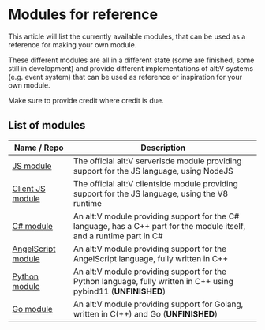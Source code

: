 # Modules for reference

This article will list the currently available modules, that can be used as a reference for making your own module.

These different modules are all in a different state (some are finished, some still in development) and provide
different implementations of alt:V systems (e.g. event system) that can be used as reference or inspiration for
your own module.

Make sure to provide credit where credit is due.

## List of modules

| Name / Repo                                                     | Description                                                                                                              | 
| --------------------------------------------------------------- | ------------------------------------------------------------------------------------------------------------------------ |
| [JS module](https://github.com/altmp/altv-js-module)            | The official alt:V serverisde module providing support for the JS language, using NodeJS                                 |
| [Client JS module](https://github.com/altmp/altv-client-js)     | The official alt:V clientside module providing support for the JS language, using the V8 runtime                         |
| [C# module](https://github.com/FabianTerhorst/coreclr-module)   | An alt:V module providing support for the C# language, has a C++ part for the module itself, and a runtime part in C#    |
| [AngelScript module](https://github.com/LeonMrBonnie/altv-angelscript-module) | An alt:V module providing support for the AngelScript language, fully written in C++                       |
| [Python module](https://github.com/Marvisak/altv-python-module) | An alt:V module providing support for the Python language, fully written in C++ using pybind11 (**UNFINISHED**)          |
| [Go module](https://github.com/shockdev04/altv-go-module)       | An alt:V module providing support for Golang, written in C(++) and Go (**UNFINISHED**)                                  |

